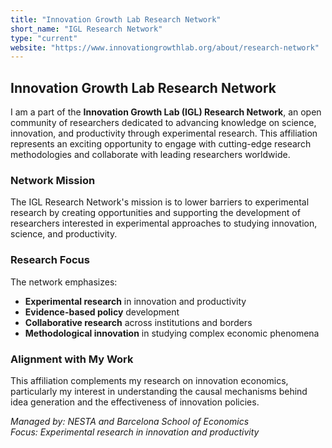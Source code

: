 ```yaml
---
title: "Innovation Growth Lab Research Network"
short_name: "IGL Research Network"
type: "current"
website: "https://www.innovationgrowthlab.org/about/research-network"
---
```


## Innovation Growth Lab Research Network

I am a part of the **Innovation Growth Lab (IGL) Research Network**, an open community of researchers dedicated to advancing knowledge on science, innovation, and productivity through experimental research. This affiliation represents an exciting opportunity to engage with cutting-edge research methodologies and collaborate with leading researchers worldwide.

### Network Mission
The IGL Research Network's mission is to lower barriers to experimental research by creating opportunities and supporting the development of researchers interested in experimental approaches to studying innovation, science, and productivity.

### Research Focus
The network emphasizes:
- **Experimental research** in innovation and productivity
- **Evidence-based policy** development
- **Collaborative research** across institutions and borders
- **Methodological innovation** in studying complex economic phenomena

### Alignment with My Work
This affiliation complements my research on innovation economics, particularly my interest in understanding the causal mechanisms behind idea generation and the effectiveness of innovation policies.

*Managed by: NESTA and Barcelona School of Economics*  
*Focus: Experimental research in innovation and productivity*
